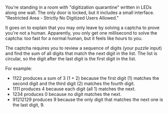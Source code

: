 You're standing in a room with "digitization quarantine" written in LEDs along one wall. The only door is locked, but it includes a small interface. "Restricted Area - Strictly No Digitized Users Allowed."

It goes on to explain that you may only leave by solving a captcha to prove you're not a human. Apparently, you only get one millisecond to solve the captcha: too fast for a normal human, but it feels like hours to you.

The captcha requires you to review a sequence of digits (your puzzle input) and find the sum of all digits that match the next digit in the list. The list is circular, so the digit after the last digit is the first digit in the list.

For example:

- 1122 produces a sum of 3 (1 + 2) because the first digit (1) matches the second digit and the third digit (2) matches the fourth digit.
- 1111 produces 4 because each digit (all 1) matches the next.
- 1234 produces 0 because no digit matches the next.
- 91212129 produces 9 because the only digit that matches the next one is the last digit, 9.
